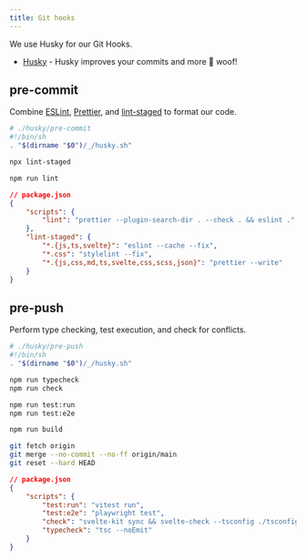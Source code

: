 ```yaml
---
title: Git hooks
---
```


We use Husky for our Git Hooks.

- [Husky](https://typicode.github.io/husky/#/) - Husky improves your commits and more 🐶 woof!

## pre-commit

Combine [ESLint](https://eslint.org/), [Prettier](https://prettier.io/), and [lint-staged](https://github.com/okonet/lint-staged) to format our code.

```bash
# ./husky/pre-commit
#!/bin/sh
. "$(dirname "$0")/_/husky.sh"

npx lint-staged

npm run lint
```

```json
// package.json
{
	"scripts": {
		"lint": "prettier --plugin-search-dir . --check . && eslint ."
	},
	"lint-staged": {
		"*.{js,ts,svelte}": "eslint --cache --fix",
		"*.css": "stylelint --fix",
		"*.{js,css,md,ts,svelte,css,scss,json}": "prettier --write"
	}
}
```

## pre-push

Perform type checking, test execution, and check for conflicts.

```bash
# ./husky/pre-push
#!/bin/sh
. "$(dirname "$0")/_/husky.sh"

npm run typecheck
npm run check

npm run test:run
npm run test:e2e

npm run build

git fetch origin
git merge --no-commit --no-ff origin/main
git reset --hard HEAD
```

```json
// package.json
{
	"scripts": {
		"test:run": "vitest run",
		"test:e2e": "playwright test",
		"check": "svelte-kit sync && svelte-check --tsconfig ./tsconfig.json",
		"typecheck": "tsc --noEmit"
	}
}
```
